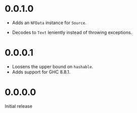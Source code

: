 # 0.0.1.0

- Adds an `NFData` instance for `Source`.

- Decodes to `Text` leniently instead of throwing exceptions.


# 0.0.0.1

- Loosens the upper bound on `hashable`.
- Adds support for GHC 8.8.1.


# 0.0.0.0

Initial release

